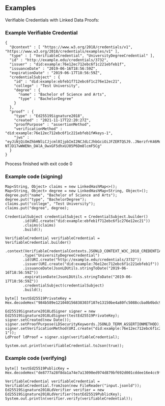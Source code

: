 ## Examples

Verifiable Credentials with Linked Data Proofs:

### Example Verifiable Credential

	{
	  "@context" : [ "https://www.w3.org/2018/credentials/v1", "https://www.w3.org/2018/credentials/examples/v1" ],
	  "type" : [ "VerifiableCredential", "UniversityDegreeCredential" ],
	  "id" : "http://example.edu/credentials/3732",
	  "issuer" : "did:example:76e12ec712ebc6f1c221ebfeb1f",
	  "issuanceDate" : "2019-06-16T18:56:59Z",
	  "expirationDate" : "2019-06-17T18:56:59Z",
	  "credentialSubject" : {
	    "id" : "did:example:ebfeb1f712ebc6f1c276e12ec21",
	    "college" : "Test University",
	    "degree" : {
	      "name" : "Bachelor of Science and Arts",
	      "type" : "BachelorDegree"
	    }
	  },
	  "proof" : {
	    "type" : "Ed25519Signature2018",
	    "created" : "2021-11-17T22:20:27Z",
	    "proofPurpose" : "assertionMethod",
	    "verificationMethod" : "did:example:76e12ec712ebc6f1c221ebfeb1f#keys-1",
	    "jws" : "eyJiNjQiOmZhbHNlLCJjcml0IjpbImI2NCJdLCJhbGciOiJFZERTQSJ9..JNerzfrK46Mq4XxYZEnY9xOK80xsEaWCLAHuZsFie1-NTJD17wWWENn_DAlA_OwxGF5dhxUJ05P6Dm8lcmF5Cg"
	  }
	}

Process finished with exit code 0

### Example code (signing)

    Map<String, Object> claims = new LinkedHashMap<>();
    Map<String, Object> degree = new LinkedHashMap<String, Object>();
    degree.put("name", "Bachelor of Science and Arts");
    degree.put("type", "BachelorDegree");
    claims.put("college", "Test University");
    claims.put("degree", degree);

    CredentialSubject credentialSubject = CredentialSubject.builder()
            .id(URI.create("did:example:ebfeb1f712ebc6f1c276e12ec21"))
            .claims(claims)
            .build();

    VerifiableCredential verifiableCredential = VerifiableCredential.builder()
            .context(VerifiableCredentialContexts.JSONLD_CONTEXT_W3C_2018_CREDENTIALS_EXAMPLES_V1)
            .type("UniversityDegreeCredential")
            .id(URI.create("http://example.edu/credentials/3732"))
            .issuer(URI.create("did:example:76e12ec712ebc6f1c221ebfeb1f"))
            .issuanceDate(JsonLDUtils.stringToDate("2019-06-16T18:56:59Z"))
            .expirationDate(JsonLDUtils.stringToDate("2019-06-17T18:56:59Z"))
            .credentialSubject(credentialSubject)
            .build();

    byte[] testEd25519PrivateKey = Hex.decodeHex("984b589e121040156838303f107e13150be4a80fc5088ccba0b0bdc9b1d89090de8777a28f8da1a74e7a13090ed974d879bf692d001cddee16e4cc9f84b60580".toCharArray());

    Ed25519Signature2018LdSigner signer = new Ed25519Signature2018LdSigner(testEd25519PrivateKey);
    signer.setCreated(new Date());
    signer.setProofPurpose(LDSecurityKeywords.JSONLD_TERM_ASSERTIONMETHOD);
    signer.setVerificationMethod(URI.create("did:example:76e12ec712ebc6f1c221ebfeb1f#keys-1"));
    LdProof ldProof = signer.sign(verifiableCredential);

    System.out.println(verifiableCredential.toJson(true));

### Example code (verifying)

    byte[] testEd25519PublicKey = Hex.decodeHex("de8777a28f8da1a74e7a13090ed974d879bf692d001cddee16e4cc9f84b60580".toCharArray());
    
    VerifiableCredential verifiableCredential = VerifiableCredential.fromJson(new FileReader("input.jsonld"));
    Ed25519Signature2018LdVerifier verifier = new Ed25519Signature2018LdVerifier(testEd25519PublicKey);
    System.out.println(verifier.verify(verifiableCredential));
